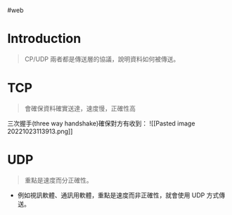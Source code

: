 #web 

# Introduction
> CP/UDP 兩者都是傳送層的協議，說明資料如何被傳送。

# TCP
> 會確保資料確實送達，速度慢，正確性高

三次握手(three way handshake)確保對方有收到：
![[Pasted image 20221023113913.png]]

# UDP
> 重點是速度而分正確性。

- 例如視訊軟體、通訊用軟體，重點是速度而非正確性，就會使用 UDP 方式傳送。